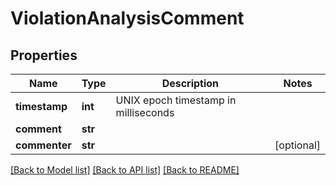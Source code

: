 # ViolationAnalysisComment

## Properties
Name | Type | Description | Notes
------------ | ------------- | ------------- | -------------
**timestamp** | **int** | UNIX epoch timestamp in milliseconds | 
**comment** | **str** |  | 
**commenter** | **str** |  | [optional] 

[[Back to Model list]](../README.md#documentation-for-models) [[Back to API list]](../README.md#documentation-for-api-endpoints) [[Back to README]](../README.md)

